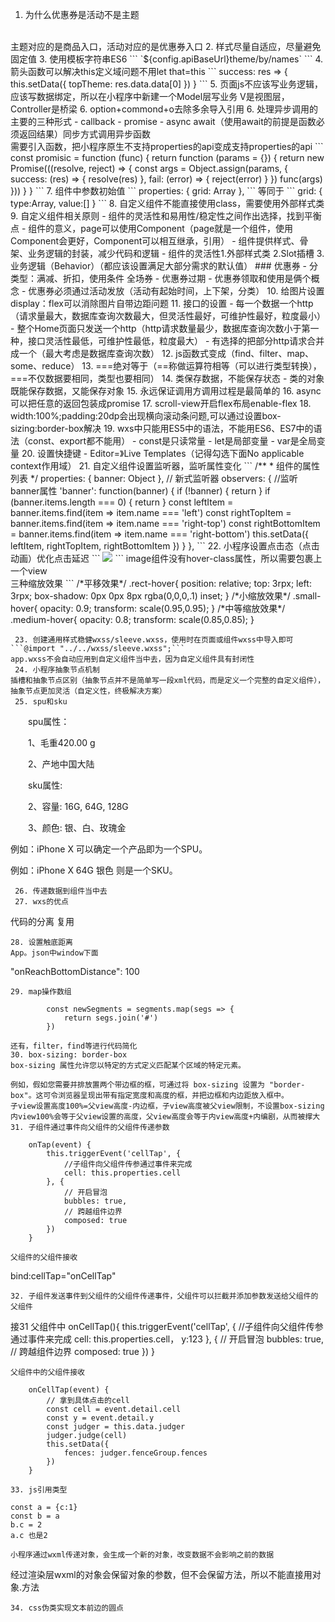 1. 为什么优惠券是活动不是主题
<br>
主题对应的是商品入口，活动对应的是优惠券入口
2. 样式尽量自适应，尽量避免固定值
3. 使用模板字符串ES6
```
`${config.apiBaseUrl}theme/by/names`
```
4. 箭头函数可以解决this定义域问题不用let that=this
```
            success: res => {
                this.setData({
                    topTheme: res.data.data[0]
                })
            }
```
5. 页面js不应该写业务逻辑，应该写数据绑定，所以在小程序中新建一个Model层写业务
V是视图层，Controller是桥梁
6. option+commond+o去除多余导入引用
6. 处理异步调用的主要的三种形式
- callback
- promise
- async await（使用await的前提是函数必须返回结果）同步方式调用异步函数
<br>
需要引入函数，把小程序原生不支持properties的api变成支持properties的api
```
const promisic = function (func) {
    return function (params = {}) {
        return new Promise(((resolve, reject) => {
            const args = Object.assign(params, {
                success: (res) => {
                    resolve(res)
                },
                fail: (error) => {
                    reject(error)
                }
            })
            func(args)
        }))
    }
}
```
7. 组件中参数初始值
```
    properties: {
        grid: Array
    },
```
等同于
```
        grid: {
          type:Array,
          value:[]
        }
```
8. 自定义组件不能直接使用class，需要使用外部样式类
9. 自定义组件相关原则
- 组件的灵活性和易用性/稳定性之间作出选择，找到平衡点
- 组件的意义，page可以使用Component（page就是一个组件，使用Component会更好，Component可以相互继承，引用）
- 组件提供样式、骨架、业务逻辑的封装，减少代码和逻辑
- 组件的灵活性1.外部样式类 2.Slot插槽 3.业务逻辑（Behavior）（都应该设置满足大部分需求的默认值）
### 优惠券
- 分类型：满减、折扣，使用条件 全场券
- 优惠券过期
- 优惠券领取和使用是俩个概念
- 优惠券必须通过活动发放（活动有起始时间，上下架，分类）
10. 给图片设置display：flex可以消除图片自带边距问题
11. 接口的设置
- 每一个数据一个http（请求量最大，数据库查询次数最大，但灵活性最好，可维护性最好，粒度最小）
- 整个Home页面只发送一个http（http请求数量最少，数据库查询次数小于第一种，接口灵活性最低，可维护性最低，粒度最大）
- 有选择的把部分http请求合并成一个（最大考虑是数据库查询次数）
12. js函数式变成（find、filter、map、some、reduce）
13. ===绝对等于（==称做运算符相等（可以进行类型转换），===不仅数据要相同，类型也要相同）
14. 类保存数据，不能保存状态
- 类的对象既能保存数据，又能保存对象
15. 永远保证调用方调用过程是最简单的
16. async可以把任意的返回包装成promise
17. scroll-view开启flex布局enable-flex
18. width:100%;padding:20dp会出现横向滚动条问题,可以通过设置box-sizing:border-box解决
19. wxs中只能用ES5中的语法，不能用ES6、ES7中的语法（const、export都不能用）
- const是只读常量
- let是局部变量
- var是全局变量
20. 设置快捷键
- Editor=》Live Templates（记得勾选下面No applicable context作用域）
21. 自定义组件设置监听器，监听属性变化
```
  /**
   * 组件的属性列表
   */
  properties: {
    banner: Object
  },
  // 新式监听器
  observers: {
    //监听banner属性
    'banner': function(banner) {
      if (!banner) {
        return
      }
      if (banner.items.length === 0) {
        return
      }
      const leftItem = banner.items.find(item => item.name === 'left')
      const rightTopItem = banner.items.find(item => item.name === 'right-top')
      const rightBottomItem = banner.items.find(item => item.name === 'right-bottom')
      this.setData({
        leftItem,
        rightTopItem,
        rightBottomItem
      })
    }
  },
```
 22. 小程序设置点击态（点击动画）优化点击延迟
```
        <view hover-class="rect-hover" hover-stay-time="200">
            <image class="left" src="{{left.img}}"></image>
        </view>
```
image组件没有hover-class属性，所以需要包裹上一个view
<br>
三种缩放效果
```
/*平移效果*/
.rect-hover{
    position: relative;
    top: 3rpx;
    left: 3rpx;
    box-shadow: 0px 0px 8px rgba(0,0,0,.1) inset;
}
/*小缩放效果*/
.small-hover{
    opacity: 0.9;
    transform: scale(0.95,0.95);
}
/*中等缩放效果*/
.medium-hover{
    opacity: 0.8;
    transform: scale(0.85,0.85);
}

```
 23. 创建通用样式稳健wxss/sleeve.wxss，使用时在页面或组件wxss中导入即可
```@import "../../wxss/sleeve.wxss";```
app.wxss不会自动应用到自定义组件当中去，因为自定义组件具有封闭性
 24. 小程序抽象节点机制
插槽和抽象节点区别（抽象节点并不是简单写一段xml代码，而是定义一个完整的自定义组件），抽象节点更加灵活（自定义性，终极解决方案）
 25. spu和sku
 ```
　　spu属性：

　　1、毛重420.00 g

　　2、产地中国大陆

　　sku属性:

　　2、容量: 16G, 64G, 128G

　　3、颜色: 银、白、玫瑰金

例如：iPhone X 可以确定一个产品即为一个SPU。

例如：iPhone X 64G 银色 则是一个SKU。
```
 26. 传递数据到组件当中去
 27. wxs的优点
 ```
 代码的分离
 复用
 ```
 28. 设置触底距离
 App。json中window下面
 ```
"onReachBottomDistance": 100
 ```
 29. map操作数组
 ```
            const newSegments = segments.map(segs => {
                return segs.join('#')
            })
 ```
还有，filter，find等进行代码简化
 30. box-sizing: border-box
 box-sizing 属性允许您以特定的方式定义匹配某个区域的特定元素。
 
 例如，假如您需要并排放置两个带边框的框，可通过将 box-sizing 设置为 "border-box"。这可令浏览器呈现出带有指定宽度和高度的框，并把边框和内边距放入框中。
 子view设置高度100%=父view高度-内边框，子view高度被父view限制，不设置box-sizing内view100%会等于父view设置的高度，父view高度会等于内view高度+内编剧，从而被撑大
 31. 子组件通过事件向父组件的父组件传递参数
 ```
        onTap(event) {
            this.triggerEvent('cellTap', {
                //子组件向父组件传参通过事件来完成
                cell: this.properties.cell
            }, {
                // 开启冒泡
                bubbles: true,
                // 跨越组件边界
                composed: true
            })
        }
 ```
父组件的父组件接收
```
bind:cellTap="onCellTap"
```
32. 子组件发送事件到父组件的父组件传递事件，父组件可以拦截并添加参数发送给父组件的父组件
```
接31 父组件中
          onCellTap(){
            this.triggerEvent('cellTap', {
                //子组件向父组件传参通过事件来完成
                cell: this.properties.cell，
                y:123
            }, {
                // 开启冒泡
                bubbles: true,
                // 跨越组件边界
                composed: true
            })
          }
```
父组件中的父组件接收
```
        onCellTap(event) {
            // 拿到具体点击的cell
            const cell = event.detail.cell
            const y = event.detail.y
            const judger = this.data.judger
            judger.judge(cell)
            this.setData({
                fences: judger.fenceGroup.fences
            })
        }
```
33. js引用类型
```
    const a = {c:1}
    const b = a
    b.c = 2
    a.c 也是2
```
小程序通过wxml传递对象，会生成一个新的对象，改变数据不会影响之前的数据
```
经过渲染层wxml的对象会保留对象的参数，但不会保留方法，所以不能直接用对象.方法
```
34. css伪类实现文本前边的圆点